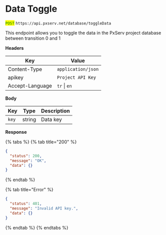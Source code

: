 # Data Toggle

<mark style="color:green;">`POST`</mark> `https://api.pxserv.net/database/toggleData`

This endpoint allows you to toggle the data in the PxServ project database between transition 0 and 1

**Headers**

| Key             | Value              |
| --------------- | ------------------ |
| Content-Type    | `application/json` |
| apikey          | `Project API Key`  |
| Accept-Language | `tr` \| `en`       |

**Body**

| Key   | Type   | Description |
| ----- | ------ | ----------- |
| `key` | string | Data key    |

**Response**

{% tabs %}
{% tab title="200" %}
```json
{
  "status": 200,
  "message": "OK",
  "data": {}
}
```
{% endtab %}

{% tab title="Error" %}
```json
{
  "status": 401,
  "message": "Invalid API key.",
  "data": {}
}
```
{% endtab %}
{% endtabs %}
